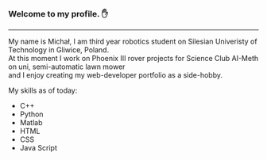 ### Welcome to my profile. ✋
<hr />
<p>My name is Michał, I am third year robotics student on Silesian Univeristy of Technology in Gliwice, Poland.<br />
At this moment I work on Phoenix III rover projects for Science Club AI-Meth on uni, semi-automatic lawn mower<br />
and I enjoy creating my web-developer portfolio as a side-hobby.</p>
<p>My skills as of today:
<ul>
  <li>C++</li>
  <li>Python</li>
  <li>Matlab</li>
  <li>HTML</li>
  <li>CSS</li>
  <li>Java Script</li>
